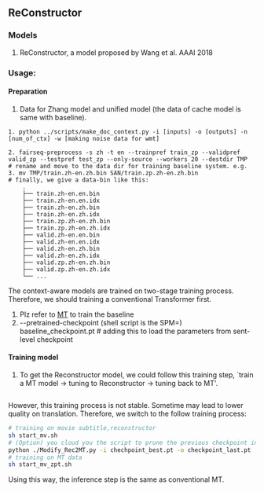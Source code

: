 ## ReConstructor

### Models
1. ReConstructor, a model proposed by Wang et al. AAAI 2018


### Usage:

#### Preparation
1. Data for Zhang model and unified model (the data of cache model is same with baseline). 
```bach
1. python ../scripts/make_doc_context.py -i [inputs] -o [outputs] -n [num_of_ctx] -w [making noise data for wmt]

2. fairseq-preprocess -s zh -t en --trainpref train_zp --validpref valid_zp --testpref test_zp --only-source --workers 20 --destdir TMP
# rename and move to the data dir for training baseline system. e.g.
3. mv TMP/train.zh-en.zh.bin SAN/train.zp.zh-en.zh.bin
# finally, we give a data-bin like this:
    .
    ├── train.zh-en.en.bin   
    ├── train.zh-en.en.idx   
    ├── train.zh-en.zh.bin   
    ├── train.zh-en.zh.idx        
    ├── train.zp.zh-en.zh.bin   
    ├── train.zp.zh-en.zh.idx 
    ├── valid.zh-en.en.bin   
    ├── valid.zh-en.en.idx    
    ├── valid.zh-en.zh.bin   
    ├── valid.zh-en.zh.idx 
    ├── valid.zp.zh-en.zh.bin   
    ├── valid.zp.zh-en.zh.idx 
    └── ...
```
The context-aware models are trained on two-stage training process. Therefore, we should training a conventional Transformer first.
1. Plz refer to [MT](../../mt/README.md) to train the baseline
2. --pretrained-checkpoint (shell script is the SPM=) baseline_checkpoint.pt # adding this to load the parameters from sent-level checkpoint

#### Training model
1. To get the Reconstructor model, we could follow this training step, `train a MT model -> tuning to Reconstructor -> tuning back to MT'.
```bash

````

However, this training process is not stable. Sometime may lead to lower quality on translation. Therefore, we switch to the follow training process:

```bash
# training on movie subtitle,reconstructor
sh start_mv.sh
# (Option) you cloud you the script to prune the previous checkpoint into MT format. Than, move the checkpoint_last.pt to save dir in next step.
python ./Modify_Rec2MT.py -i chechpoint_best.pt -o checkpoint_last.pt 
# training on MT data
sh start_mv_zpt.sh
```

Using this way, the inference step is the same as conventional MT.
